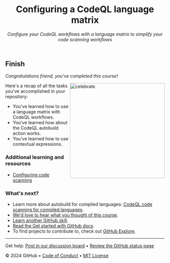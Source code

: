 <header>

# Configuring a CodeQL language matrix

_Configure your CodeQL workflows with a language matrix to simplify your code scanning workflows_

</header>

## Finish

_Congratulations friend, you've completed this course!_

<img src="https://octodex.github.com/images/welcometocat.png" alt=celebrate width=300 align=right>

Here's a recap of all the tasks you've accomplished in your repository:

-   You've learned how to use a language matrix with CodeQL workflows.
-   You've learned how about the CodeQL autobuild action works.
-   You've learned how to use contextual expressions.

### Additional learning and resources

- [Configuring code scanning](https://docs.github.com/en/code-security/code-scanning/automatically-scanning-your-code-for-vulnerabilities-and-errors/configuring-code-scanning)

### What's next?

-   Learn more about autobuild for compiled languages: [CodeQL code scanning for compiled languages](https://docs.github.com/en/code-security/code-scanning/creating-an-advanced-setup-for-code-scanning/codeql-code-scanning-for-compiled-languages).
-   [We'd love to hear what you thought of this course](https://github.com/skills/.github/discussions).
-   [Learn another GitHub skill](https://github.com/skills).
-   [Read the Get started with GitHub docs](https://docs.github.com/en/get-started).
-   To find projects to contribute to, check out [GitHub Explore](https://github.com/explore).

<footer>

---

Get help: [Post in our discussion board](https://github.com/orgs/skills/discussions/categories/configuring-codeql) &bull; [Review the GitHub status page](https://www.githubstatus.com/)

&copy; 2024 GitHub &bull; [Code of Conduct](https://www.contributor-covenant.org/version/2/1/code_of_conduct/code_of_conduct.md) &bull; [MIT License](https://gh.io/mit)

</footer>
